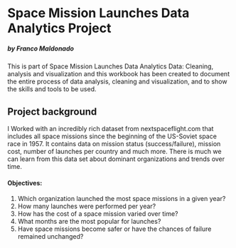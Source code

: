 # Space Mission Launches Data Analytics Project

##### *by Franco Maldonado*

This is part of Space Mission Launches Data Analytics Data: Cleaning, analysis and visualization
and this workbook has been created to document the entire process of data analysis, cleaning and visualization, and to show the skills and tools to be used. 

## Project background

I Worked with an incredibly rich dataset from nextspaceflight.com that includes all space missions since the beginning of the US-Soviet space race in 1957. 
It contains data on mission status (success/failure), mission cost, number of launches per country and much more. There is much we can learn from this data set about dominant organizations and trends over time.

#### Objectives: 

  1. Which organization launched the most space missions in a given year?
  2. How many launches were performed per year? 
  3. How has the cost of a space mission varied over time?
  4. What months are the most popular for launches? 
  5. Have space missions become safer or have the chances of failure remained unchanged?
